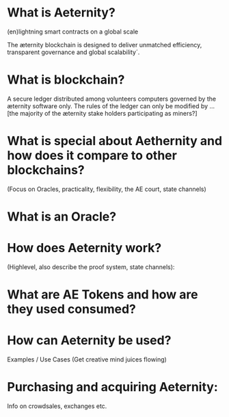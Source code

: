 # What is Aeternity?

(en)lightning smart contracts on a global scale

The æternity blockchain is designed to deliver unmatched efficiency, transparent governance and global scalability´.

# What is blockchain?

A secure ledger distributed among volunteers computers governed by the æternity software only. The rules of the ledger can only be modified by ... [the majority of the æternity stake holders participating as miners?]

# What is special about Aethernity and how does it compare to other blockchains?
(Focus on Oracles, practicality, flexibility, the AE court, state channels)
# What is an Oracle?
# How does Aeternity work?
(Highlevel, also describe the proof system, state channels):
# What are AE Tokens and how are they used consumed?
# How can Aeternity be used?
Examples / Use Cases (Get creative mind juices flowing)
# Purchasing and acquiring Aeternity: 
Info on crowdsales, exchanges etc.